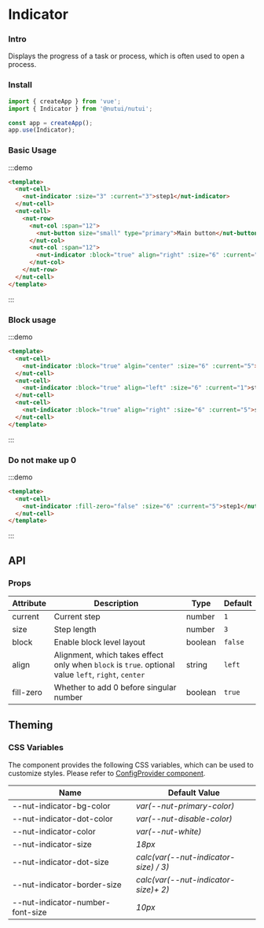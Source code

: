 # Indicator

### Intro

Displays the progress of a task or process, which is often used to open a process.

### Install

```javascript
import { createApp } from 'vue';
import { Indicator } from '@nutui/nutui';

const app = createApp();
app.use(Indicator);
```

### Basic Usage

:::demo

```html
<template>
  <nut-cell>
    <nut-indicator :size="3" :current="3">step1</nut-indicator>
  </nut-cell>
  <nut-cell>
    <nut-row>
      <nut-col :span="12">
        <nut-button size="small" type="primary">Main button</nut-button>
      </nut-col>
      <nut-col :span="12">
        <nut-indicator :block="true" align="right" :size="6" :current="5">step1</nut-indicator>
      </nut-col>
    </nut-row>
  </nut-cell>
</template>
```

:::

### Block usage

:::demo

```html
<template>
  <nut-cell>
    <nut-indicator :block="true" algin="center" :size="6" :current="5">step1</nut-indicator>
  </nut-cell>
  <nut-cell>
    <nut-indicator :block="true" align="left" :size="6" :current="1">step1</nut-indicator>
  </nut-cell>
  <nut-cell>
    <nut-indicator :block="true" align="right" :size="6" :current="5">step1</nut-indicator>
  </nut-cell>
</template>
```

:::

### Do not make up 0

:::demo

```html
<template>
  <nut-cell>
    <nut-indicator :fill-zero="false" :size="6" :current="5">step1</nut-indicator>
  </nut-cell>
</template>
```

:::

## API

### Props

| Attribute | Description                                                                                         | Type    | Default |
| --------- | --------------------------------------------------------------------------------------------------- | ------- | ------- |
| current   | Current step                                                                                        | number  | `1`     |
| size      | Step length                                                                                         | number  | `3`     |
| block     | Enable block level layout                                                                           | boolean | `false` |
| align     | Alignment, which takes effect only when `block` is `true`. optional value `left`, `right`, `center` | string  | `left`  |
| fill-zero | Whether to add 0 before singular number                                                             | boolean | `true`  |

## Theming

### CSS Variables

The component provides the following CSS variables, which can be used to customize styles. Please refer to [ConfigProvider component](#/en-US/component/configprovider).

| Name                             | Default Value                         |
| -------------------------------- | ------------------------------------- |
| --nut-indicator-bg-color         | _var(--nut-primary-color)_            |
| --nut-indicator-dot-color        | _var(--nut-disable-color)_            |
| --nut-indicator-color            | _var(--nut-white)_                    |
| --nut-indicator-size             | _18px_                                |
| --nut-indicator-dot-size         | _calc(var(--nut-indicator-size) / 3)_ |
| --nut-indicator-border-size      | _calc(var(--nut-indicator-size)+ 2)_  |
| --nut-indicator-number-font-size | _10px_                                |
